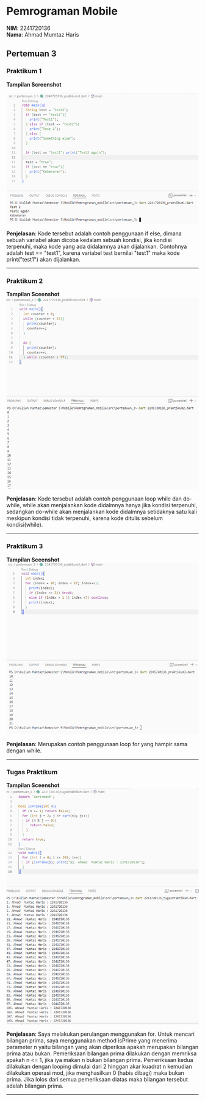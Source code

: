 # Pemrograman Mobile

**NIM**: 2241720136  
**Nama**: Ahmad Mumtaz Haris  

## Pertemuan 3

### Praktikum 1
**Tampilan Screenshot**

![alt text](docs/pertemuan_3/2241720136_praktikum1.png)


**Penjelasan**: Kode tersebut adalah contoh penggunaan if else, dimana sebuah variabel akan dicoba kedalam sebuah kondisi, jika kondisi terpenuhi, maka kode yang ada didalamnya akan dijalankan. Contohnya adalah test == "test1", karena variabel test bernilai "test1" maka kode print("test1") akan dijalankan.

---

### Praktikum 2
**Tampilan Sceenshot**
![alt text](docs/pertemuan_3/2241720136_praktikum2.png)

**Penjelasan**: Kode tersebut adalah contoh penggunaan loop while dan do-while, while akan menjalankan kode didalmnya hanya jika kondisi terpenuhi, sedangkan do-while akan menjalankan kode didalmnya setidaknya satu kali meskipun kondisi tidak terpenuhi, karena kode ditulis sebelum kondisi(while). 

---

### Praktikum 3
**Tampilan Sceenshot**
![alt text](docs/pertemuan_3/2241720136_praktikum3.png)

**Penjelasan**: Merupakan contoh penggunaan loop for yang hampir sama dengan while.

---

### Tugas Praktikum
**Tampilan Sceenshot**
![alt text](docs/pertemuan_3/2241720136_tugasPraktikum.png)

**Penjelasan**: Saya melakukan perulangan menggunakan for. Untuk mencari bilangan prima, saya menggunakan method isPrime yang menerima parameter n yaitu bilangan yang akan diperiksa apakah merupakan bilangan prima atau bukan. Pemeriksaan bilangan prima dilakukan dengan memriksa apakah n <= 1, jika iya makan n bukan bilangan prima. Pemeriksaan kedua dilakukan dengan looping dimulai dari 2 hinggan akar kuadrat n kemudian dilakukan operasi mod, jika menghasilkan 0 (habis dibagi) maka bukan prima. Jika lolos dari semua pemeriksaan diatas maka bilangan tersebut adalah bilangan prima.

---